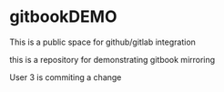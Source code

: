 # gitbookDEMO

This is a public space for github/gitlab integration 

this is a repository for demonstrating gitbook mirroring

User 3 is commiting a change
